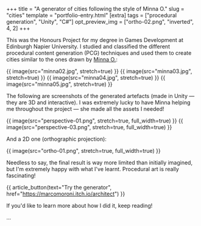 +++
title = "A generator of cities following the style of Minna O."
slug = "cities"
template = "portfolio-entry.html"
[extra]
tags = ["procedural generation", "Unity", "C#"]
opt_preview_img = ["ortho-02.png", "inverted", 4, 2]
+++

This was the Honours Project for my degree in Games Development at Edinburgh Napier University. I studied and classified the different procedural content generation (PCG) techniques and used them to create cities similar to the ones drawn by [Minna O.](https://nokkasili.tumblr.com/):

{{ image(src="minna02.jpg", stretch=true) }}
{{ image(src="minna03.jpg", stretch=true) }}
{{ image(src="minna04.jpg", stretch=true) }}
{{ image(src="minna05.jpg", stretch=true) }}

The following are screenshots of the generated artefacts (made in Unity — they are 3D and interactive). I was extremely lucky to have Minna helping me throughout the project — she made all the assets I needed!

{{ image(src="perspective-01.png", stretch=true, full_width=true) }}
{{ image(src="perspective-03.png", stretch=true, full_width=true) }}

And a 2D one (orthographic projection):

{{ image(src="ortho-01.png", stretch=true, full_width=true) }}

Needless to say, the final result is way more limited than initially imagined, but I'm extremely happy with what I've learnt. Procedural art is really fascinating!

{{ article_button(text="Try the generator", href="https://marcomoroni.itch.io/architect") }}

If you'd like to learn more about how I did it, keep reading!

...